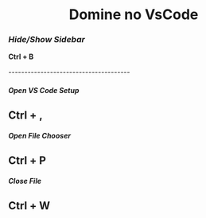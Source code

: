 <h1 align="center">Domine no VsCode</h1>

<div>
  <div>
   <h3><i>Hide/Show Sidebar</i></h3>

   <p><b>Ctrl + B</b><p/>
   -------------------------------------- 
   <h5><i>Open VS Code Setup</i></h5>
    
   Ctrl + ,
   -------------------------------------- 
   <h5><i>Open File Chooser</i></h5>
    
   Ctrl + P
   -------------------------------------- 
   <h5><i>Close File</i></h5>
    
   Ctrl + W 
   --------------------------------------
  </div>
</div>

